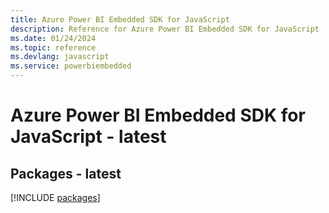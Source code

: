 ```yaml
---
title: Azure Power BI Embedded SDK for JavaScript
description: Reference for Azure Power BI Embedded SDK for JavaScript
ms.date: 01/24/2024
ms.topic: reference
ms.devlang: javascript
ms.service: powerbiembedded
---
```

# Azure Power BI Embedded SDK for JavaScript - latest
## Packages - latest
[!INCLUDE [packages](power-bi-embedded-index.md)]